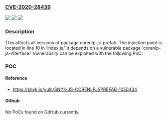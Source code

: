 ### [CVE-2020-28439](https://cve.mitre.org/cgi-bin/cvename.cgi?name=CVE-2020-28439)
![](https://img.shields.io/static/v1?label=Product&message=corenlp-js-prefab&color=blue)
![](https://img.shields.io/static/v1?label=Version&message=%3E%3D%200%20&color=brighgreen)
![](https://img.shields.io/static/v1?label=Vulnerability&message=Command%20Injection&color=brighgreen)

### Description

This affects all versions of package corenlp-js-prefab. The injection point is located in line 10 in 'index.js.' It depends on a vulnerable package 'corenlp-js-interface.' Vulnerability can be exploited with the following PoC:

### POC

#### Reference
- https://snyk.io/vuln/SNYK-JS-CORENLPJSPREFAB-1050434

#### Github
No PoCs found on GitHub currently.

